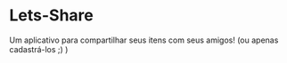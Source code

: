# Lets-Share
Um aplicativo para compartilhar seus itens com seus amigos! (ou apenas cadastrá-los ;) )
